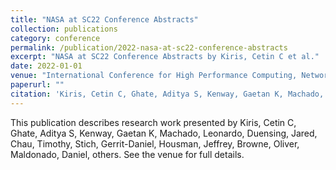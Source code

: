 ```yaml
---
title: "NASA at SC22 Conference Abstracts"
collection: publications
category: conference
permalink: /publication/2022-nasa-at-sc22-conference-abstracts
excerpt: "NASA at SC22 Conference Abstracts by Kiris, Cetin C et al."
date: 2022-01-01
venue: "International Conference for High Performance Computing, Networking, Storage, and Analysis (SC22)"
paperurl: ""
citation: 'Kiris, Cetin C, Ghate, Aditya S, Kenway, Gaetan K, Machado, Leonardo, Duensing, Jared, Chau, Timothy, Stich, Gerrit-Daniel, Housman, Jeffrey, Browne, Oliver, Maldonado, Daniel, others (2022). "NASA at SC22 Conference Abstracts." <i>International Conference for High Performance Computing, Networking, Storage, and Analysis (SC22)</i>.'
---
```


This publication describes research work presented by Kiris, Cetin C, Ghate, Aditya S, Kenway, Gaetan K, Machado, Leonardo, Duensing, Jared, Chau, Timothy, Stich, Gerrit-Daniel, Housman, Jeffrey, Browne, Oliver, Maldonado, Daniel, others. See the venue for full details.
